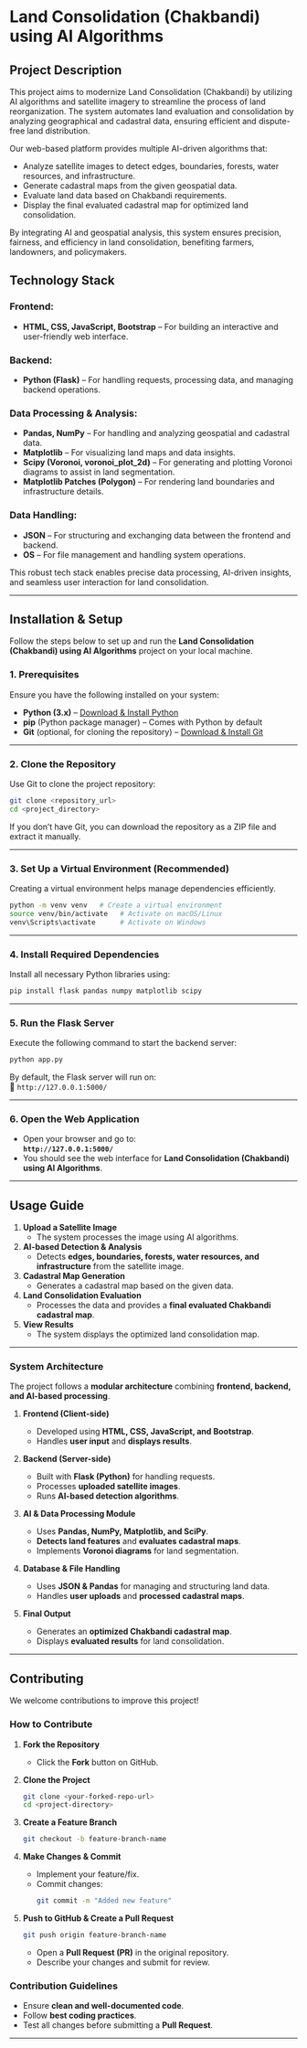 # Land Consolidation (Chakbandi) using AI Algorithms

## Project Description
This project aims to modernize Land Consolidation (Chakbandi) by utilizing AI algorithms and satellite imagery to streamline the process of land reorganization. The system automates land evaluation and consolidation by analyzing geographical and cadastral data, ensuring efficient and dispute-free land distribution.

Our web-based platform provides multiple AI-driven algorithms that:

- Analyze satellite images to detect edges, boundaries, forests, water resources, and infrastructure.
- Generate cadastral maps from the given geospatial data.
- Evaluate land data based on Chakbandi requirements.
- Display the final evaluated cadastral map for optimized land consolidation.

By integrating AI and geospatial analysis, this system ensures precision, fairness, and efficiency in land consolidation, benefiting farmers, landowners, and policymakers.

## Technology Stack

### Frontend:
- **HTML, CSS, JavaScript, Bootstrap** – For building an interactive and user-friendly web interface.

### Backend:
- **Python (Flask)** – For handling requests, processing data, and managing backend operations.

### Data Processing & Analysis:
- **Pandas, NumPy** – For handling and analyzing geospatial and cadastral data.
- **Matplotlib** – For visualizing land maps and data insights.
- **Scipy (Voronoi, voronoi_plot_2d)** – For generating and plotting Voronoi diagrams to assist in land segmentation.
- **Matplotlib Patches (Polygon)** – For rendering land boundaries and infrastructure details.

### Data Handling:
- **JSON** – For structuring and exchanging data between the frontend and backend.
- **OS** – For file management and handling system operations.

This robust tech stack enables precise data processing, AI-driven insights, and seamless user interaction for land consolidation.

---

## Installation & Setup  

Follow the steps below to set up and run the **Land Consolidation (Chakbandi) using AI Algorithms** project on your local machine.  

### 1. Prerequisites  
Ensure you have the following installed on your system:  
- **Python (3.x)** – [Download & Install Python](https://www.python.org/downloads/)  
- **pip** (Python package manager) – Comes with Python by default  
- **Git** (optional, for cloning the repository) – [Download & Install Git](https://git-scm.com/downloads)  

---

### 2. Clone the Repository  
Use Git to clone the project repository:  
```bash
git clone <repository_url>
cd <project_directory>
```
If you don’t have Git, you can download the repository as a ZIP file and extract it manually.  

---

### 3. Set Up a Virtual Environment (Recommended)  
Creating a virtual environment helps manage dependencies efficiently.  

```bash
python -m venv venv   # Create a virtual environment
source venv/bin/activate   # Activate on macOS/Linux
venv\Scripts\activate      # Activate on Windows
```

---

### 4. Install Required Dependencies  
Install all necessary Python libraries using:  

```bash
pip install flask pandas numpy matplotlib scipy
```

---

### 5. Run the Flask Server  
Execute the following command to start the backend server:  
```bash
python app.py
```
By default, the Flask server will run on:  
📌 `http://127.0.0.1:5000/`  

---

### 6. Open the Web Application  
- Open your browser and go to:  
  **`http://127.0.0.1:5000/`**  
- You should see the web interface for **Land Consolidation (Chakbandi) using AI Algorithms**.  

---

## Usage Guide  

1. **Upload a Satellite Image**  
   - The system processes the image using AI algorithms.  
2. **AI-based Detection & Analysis**  
   - Detects **edges, boundaries, forests, water resources, and infrastructure** from the satellite image.  
3. **Cadastral Map Generation**  
   - Generates a cadastral map based on the given data.  
4. **Land Consolidation Evaluation**  
   - Processes the data and provides a **final evaluated Chakbandi cadastral map**.  
5. **View Results**  
   - The system displays the optimized land consolidation map.  

---

### System Architecture  

The project follows a **modular architecture** combining **frontend, backend, and AI-based processing**.  

1. **Frontend (Client-side)**  
   - Developed using **HTML, CSS, JavaScript, and Bootstrap**.  
   - Handles **user input** and **displays results**.  

2. **Backend (Server-side)**  
   - Built with **Flask (Python)** for handling requests.  
   - Processes **uploaded satellite images**.  
   - Runs **AI-based detection algorithms**.  

3. **AI & Data Processing Module**  
   - Uses **Pandas, NumPy, Matplotlib, and SciPy**.  
   - **Detects land features** and **evaluates cadastral maps**.  
   - Implements **Voronoi diagrams** for land segmentation.  

4. **Database & File Handling**  
   - Uses **JSON & Pandas** for managing and structuring land data.  
   - Handles **user uploads** and **processed cadastral maps**.  

5. **Final Output**  
   - Generates an **optimized Chakbandi cadastral map**.  
   - Displays **evaluated results** for land consolidation.  

---

## Contributing  

We welcome contributions to improve this project!  

### How to Contribute  
1. **Fork the Repository**  
   - Click the **Fork** button on GitHub.  

2. **Clone the Project**  
   ```bash
   git clone <your-forked-repo-url>
   cd <project-directory>
   ```

3. **Create a Feature Branch**  
   ```bash
   git checkout -b feature-branch-name
   ```

4. **Make Changes & Commit**  
   - Implement your feature/fix.  
   - Commit changes:  
     ```bash
     git commit -m "Added new feature"
     ```

5. **Push to GitHub & Create a Pull Request**  
   ```bash
   git push origin feature-branch-name
   ```
   - Open a **Pull Request (PR)** in the original repository.  
   - Describe your changes and submit for review.  

### Contribution Guidelines  
- Ensure **clean and well-documented code**.  
- Follow **best coding practices**.  
- Test all changes before submitting a **Pull Request**.  

---
